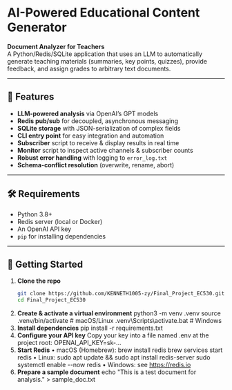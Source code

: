 # AI-Powered Educational Content Generator

**Document Analyzer for Teachers**  
A Python/Redis/SQLite application that uses an LLM to automatically generate teaching materials (summaries, key points, quizzes), provide feedback, and assign grades to arbitrary text documents.

---

## 🔧 Features

- **LLM-powered analysis** via OpenAI’s GPT models  
- **Redis pub/sub** for decoupled, asynchronous messaging  
- **SQLite storage** with JSON-serialization of complex fields  
- **CLI entry point** for easy integration and automation  
- **Subscriber** script to receive & display results in real time  
- **Monitor** script to inspect active channels & subscriber counts  
- **Robust error handling** with logging to `error_log.txt`  
- **Schema-conflict resolution** (overwrite, rename, abort)

---

## 🛠️ Requirements

- Python 3.8+  
- Redis server (local or Docker)  
- An OpenAI API key  
- `pip` for installing dependencies  

---

## 🚀 Getting Started

1. **Clone the repo**  
   ```bash
   git clone https://github.com/KENNETH1005-zy/Final_Project_EC530.git
   cd Final_Project_EC530
2. **Create & activate a virtual environment**
   python3 -m venv .venv
source .venv/bin/activate       # macOS/Linux
.venv\Scripts\activate.bat      # Windows
3. **Install dependencies**
   pip install -r requirements.txt
4. **Configure your API key**
   Copy your key into a file named .env at the project root:
   OPENAI_API_KEY=sk-…
5. **Start Redis**
   •	macOS (Homebrew):
   brew install redis
brew services start redis
	•	Linux:
sudo apt update && sudo apt install redis-server
sudo systemctl enable --now redis
	•	Windows: see https://redis.io
6. **Prepare a sample document**
   echo "This is a test document for analysis." > sample_doc.txt


